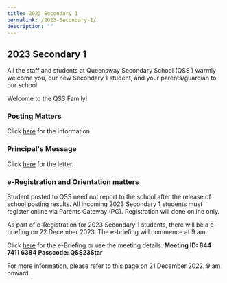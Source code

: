 ```yaml
---
title: 2023 Secondary 1
permalink: /2023-Secondary-1/
description: ""
---
```


## **2023 Secondary 1**
               
All the staff and students at Queensway Secondary School (QSS ) warmly welcome you, our new Secondary 1 student, and your parents/guardian to our school.

Welcome to the QSS Family!   

### **Posting Matters**

Click [here](https://drive.google.com/file/d/12hHYAbJ0LY_HBTDgoBaIJEx504hYt-qD/view?usp=share_link) for the information.  

### **Principal's Message**

Click [here](https://drive.google.com/file/d/1lQmWWV0oHg6dKUEBpXTSPZnbyaORd302/view?usp=share_link) for the letter.  

### **e-Registration and Orientation matters**

Student posted to QSS need not report to the school after the release of school posting results. All incoming 2023 Secondary 1 students must register online via Parents Gateway (PG). Registration will done online only.

As part of e-Registration for 2023 Secondary 1 students, there will be a e-briefing on 22 December 2023. The e-briefing will commence at 9 am.
       
Click [here](https://moe-singapore.zoom.us/j/84474116384) for the e-Briefing or use the meeting details:
**Meeting ID: 844 7411 6384**
**Passcode: QSS23Star**
        
For more information, please refer to this page on 21 December 2022, 9 am onward.